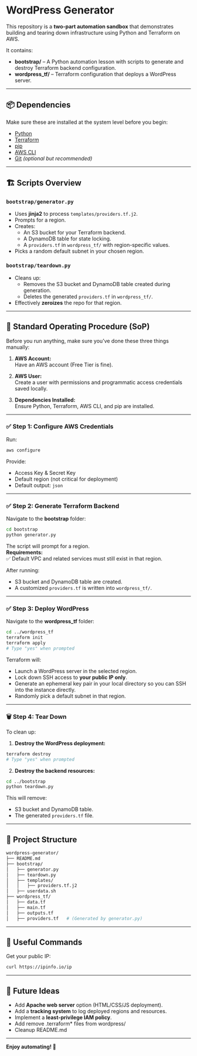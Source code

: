 # WordPress Generator

This repository is a **two‑part automation sandbox** that demonstrates building and tearing down infrastructure using Python and Terraform on AWS.

It contains:

- **bootstrap/** – A Python automation lesson with scripts to generate and destroy Terraform backend configuration.
- **wordpress_tf/** – Terraform configuration that deploys a WordPress server.

---

## 📦 Dependencies

Make sure these are installed at the system level before you begin:

- [Python](https://www.python.org/downloads/)
- [Terraform](https://developer.hashicorp.com/terraform/install)
- [pip](https://pip.pypa.io/en/stable/installation/)
- [AWS CLI](https://docs.aws.amazon.com/cli/latest/userguide/install-cliv2.html)
- [Git](https://git-scm.com/) _(optional but recommended)_

---

## 🏗️ Scripts Overview

### `bootstrap/generator.py`

- Uses **jinja2** to process `templates/providers.tf.j2`.
- Prompts for a region.
- Creates:
  - An S3 bucket for your Terraform backend.
  - A DynamoDB table for state locking.
  - A `providers.tf` in `wordpress_tf/` with region-specific values.
- Picks a random default subnet in your chosen region.

### `bootstrap/teardown.py`

- Cleans up:
  - Removes the S3 bucket and DynamoDB table created during generation.
  - Deletes the generated `providers.tf` in `wordpress_tf/`.
- Effectively **zeroizes** the repo for that region.

---

## 🚀 Standard Operating Procedure (SoP)

Before you run anything, make sure you’ve done these three things manually:

1. **AWS Account:**  
   Have an AWS account (Free Tier is fine).

2. **AWS User:**  
   Create a user with permissions and programmatic access credentials saved locally.

3. **Dependencies Installed:**  
   Ensure Python, Terraform, AWS CLI, and pip are installed.

---

### ✅ Step 1: Configure AWS Credentials

Run:

```bash
aws configure
```

Provide:

- Access Key & Secret Key
- Default region (not critical for deployment)
- Default output: `json`

---

### ✅ Step 2: Generate Terraform Backend

Navigate to the **bootstrap** folder:

```bash
cd bootstrap
python generator.py
```

The script will prompt for a region.  
**Requirements:**  
✅ Default VPC and related services must still exist in that region.

After running:

- S3 bucket and DynamoDB table are created.
- A customized `providers.tf` is written into `wordpress_tf/`.

---

### ✅ Step 3: Deploy WordPress

Navigate to the **wordpress_tf** folder:

```bash
cd ../wordpress_tf
terraform init
terraform apply
# Type "yes" when prompted
```

Terraform will:

- Launch a WordPress server in the selected region.
- Lock down SSH access to **your public IP only**.
- Generate an ephemeral key pair in your local directory so you can SSH into the instance directly.
- Randomly pick a default subnet in that region.

---

### 🗑️ Step 4: Tear Down

To clean up:

1. **Destroy the WordPress deployment:**

```bash
terraform destroy
# Type "yes" when prompted
```

2. **Destroy the backend resources:**

```bash
cd ../bootstrap
python teardown.py
```

This will remove:

- S3 bucket and DynamoDB table.
- The generated `providers.tf` file.

---

## 📂 Project Structure

```bash
wordpress-generator/
├── README.md
├── bootstrap/
│   ├── generator.py
│   ├── teardown.py
│   ├── templates/
│   │   ├── providers.tf.j2
│   ├── userdata.sh
├── wordpress_tf/
│   ├── data.tf
│   ├── main.tf
│   ├── outputs.tf
│   ├── providers.tf   # (Generated by generator.py)
```

---

## 🔧 Useful Commands

Get your public IP:

```bash
curl https://ipinfo.io/ip
```

---

## 🌱 Future Ideas

- Add **Apache web server** option (HTML/CSS/JS deployment).
- Add a **tracking system** to log deployed regions and resources.
- Implement a **least‑privilege IAM policy**.
- Add remove .terraform\* files from wordpress/
- Cleanup README.md

---

**Enjoy automating! 🚀**
